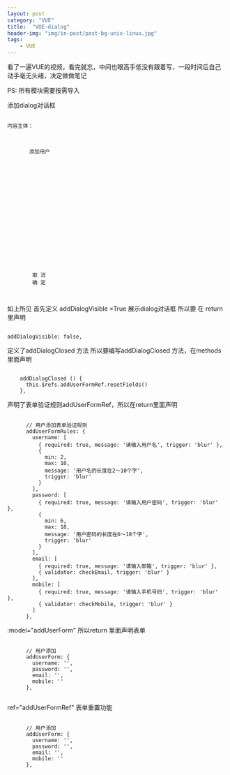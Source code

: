 ```yaml
---
layout: post
category: "VUE"
title:  "VUE-dialog"
header-img: "img/in-post/post-bg-unix-linux.jpg"
tags:
    - VUE
---
```

看了一遍VUE的视频，看完就忘，中间也眼高手低没有跟着写，一段时间后自己动手毫无头绪，决定做做笔记

PS: 所有模块需要按需导入

添加dialog对话框
<pre><code>
内容主体：
    <!-- 添加用户的对话框 -->
     <div>
       <el-button class="filter-item" type="primary" @click="addDialogVisible = true">添加用户</el-button>
    </div> 
    <el-dialog title="添加用户" :visible.sync="addDialogVisible" width="50%" @close="addDialogClosed">
      <!-- 内容主体 -->
      <el-form
        ref="addUserFormRef"
        :model="addUserForm"
        :rules="addUserFormRules"
        label-width="100px"
      >
        <el-form-item label="用户名" prop="username">
          <el-input v-model="addUserForm.username" />
        </el-form-item>
        <el-form-item label="密码" prop="password">
          <el-input v-model="addUserForm.password" />
        </el-form-item>
        <el-form-item label="邮箱" prop="email">
          <el-input v-model="addUserForm.email" />
        </el-form-item>
        <el-form-item label="手机" prop="mobile">
          <el-input v-model="addUserForm.mobile" />
        </el-form-item>
      </el-form>
      <span slot="footer" class="dialog-footer">
        <el-button @click="addDialogVisible = false">取 消</el-button>
        <el-button type="primary" @click="addUser">确 定</el-button>
      </span>
    </el-dialog>
</code></pre>
如上所见
首先定义 addDialogVisible =True 展示dialog对话框
所以要 在 return 里声明 
<pre><code>      
addDialogVisible: false,
</code></pre>
定义了addDialogClosed 方法
所以要编写addDialogClosed 方法，在methods里面声明
<pre><code>      
    addDialogClosed () {
      this.$refs.addUserFormRef.resetFields()
    },
</code></pre>
声明了表单验证规则addUserFormRef，所以在return里面声明
<pre><code>      
      // 用户添加表单验证规则
      addUserFormRules: {
        username: [
          { required: true, message: '请输入用户名', trigger: 'blur' },
          {
            min: 2,
            max: 10,
            message: '用户名的长度在2～10个字',
            trigger: 'blur'
          }
        ],
        password: [
          { required: true, message: '请输入用户密码', trigger: 'blur' },
          {
            min: 6,
            max: 18,
            message: '用户密码的长度在6～18个字',
            trigger: 'blur'
          }
        ],
        email: [
          { required: true, message: '请输入邮箱', trigger: 'blur' },
          { validator: checkEmail, trigger: 'blur' }
        ],
        mobile: [
          { required: true, message: '请输入手机号码', trigger: 'blur' },
          { validator: checkMobile, trigger: 'blur' }
        ]
      },
</code></pre>
:model="addUserForm" 所以return 里面声明表单
<pre><code>
      // 用户添加
      addUserForm: {
        username: '',
        password: '',
        email: '',
        mobile: ''
      },
 
</code></pre>

ref="addUserFormRef"
表单重置功能

<pre><code>
      // 用户添加
      addUserForm: {
        username: '',
        password: '',
        email: '',
        mobile: ''
      },

</code></pre>        
        





